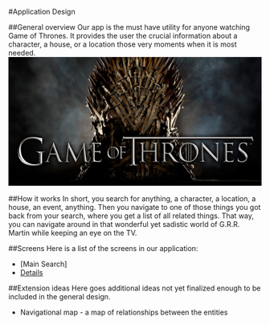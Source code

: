 #Application Design

##General overview
Our app is the must have utility for anyone watching Game of Thrones. It provides the user the crucial information about a character, a house, or a location those very moments when it is most needed.
![GameOfThrones](game-of-thrones-logo.jpeg)

##How it works
In short, you search for anything, a character, a location, a house, an event, anything. Then you navigate to one of those things you got back from your search, where you get a list of all related things. That way, you can navigate around in that wonderful yet sadistic world of G.R.R. Martin while keeping an eye on the TV.


##Screens
Here is a list of the screens in our application:

* [Main Search]
* [Details]


[Main_Search]:MAIN_SEARCH.md
[details]:DETAILS.md


##Extension ideas
Here goes additional ideas not yet finalized enough to be included in the general design.

* Navigational map - a map of relationships between the entities
